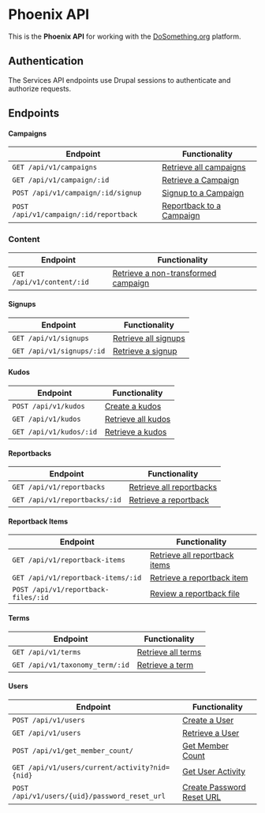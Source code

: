 # Phoenix API

This is the **Phoenix API** for working with the [DoSomething.org](https://dosomething.org) platform.

## Authentication
The Services API endpoints use Drupal sessions to authenticate and authorize requests.

## Endpoints

#### Campaigns
Endpoint                                       | Functionality                                           
---------------------------------------------- | --------------------------------------------------------
`GET /api/v1/campaigns`                        | [Retrieve all campaigns](endpoints/campaigns.md#retrieve-all-campaigns)
`GET /api/v1/campaign/:id`                     | [Retrieve a Campaign](endpoints/campaigns.md#retrieve-a-campaign)
`POST /api/v1/campaign/:id/signup`             | [Signup to a Campaign](endpoints/campaigns.md#campaign-signup)
`POST /api/v1/campaign/:id/reportback`         | [Reportback to a Campaign](endpoints/campaigns.md#campaign-reportback)

### Content
Endpoint                                       | Functionality                                           
---------------------------------------------- | --------------------------------------------------------
`GET /api/v1/content/:id`                      | [Retrieve a non-transformed campaign](endpoints/campaigns.md#retrieve-a-non-transformed-campaign)

#### Signups
Endpoint                                       | Functionality                                           
---------------------------------------------- | --------------------------------------------------------
`GET /api/v1/signups`                          | [Retrieve all signups](endpoints/signups.md#retrieve-all-signups)
`GET /api/v1/signups/:id`                      | [Retrieve a signup](endpoints/signups.md#retrieve-a-signup)

#### Kudos
Endpoint                                       | Functionality                                           
---------------------------------------------- | --------------------------------------------------------
`POST /api/v1/kudos`                           | [Create a kudos](endpoints/kudos.md#create-a-kudos)
`GET /api/v1/kudos`                            | [Retrieve all kudos](endpoints/kudos.md#retrieve-all-kudos)
`GET /api/v1/kudos/:id`                        | [Retrieve a kudos](endpoints/kudos.md#retrieve-a-kudos)

#### Reportbacks
Endpoint                                       | Functionality                                           
---------------------------------------------- | --------------------------------------------------------
`GET /api/v1/reportbacks`                      | [Retrieve all reportbacks](endpoints/reportbacks.md#retrieve-all-reportbacks)
`GET /api/v1/reportbacks/:id`                  | [Retrieve a reportback](endpoints/reportbacks.md#retrieve-a-reportback)

#### Reportback Items
Endpoint                                       | Functionality                                           
---------------------------------------------- | --------------------------------------------------------
`GET /api/v1/reportback-items`                 | [Retrieve all reportback items](endpoints/reportback-items.md#retrieve-all-reportback-items)
`GET /api/v1/reportback-items/:id`             | [Retrieve a reportback item](endpoints/reportbacks-items.md#retrieve-a-reportback-item)
`POST /api/v1/reportback-files/:id`            | [Review a reportback file](endpoints/reportbacks-items.md#review-a-reportback-file)

#### Terms
Endpoint                                       | Functionality                                           
---------------------------------------------- | --------------------------------------------------------
`GET /api/v1/terms`                            | [Retrieve all terms](endpoints/terms.md#retrieve-all-terms)
`GET /api/v1/taxonomy_term/:id`                | [Retrieve a term](endpoints/terms.md#retrieve-a-term)


#### Users
Endpoint                                       | Functionality                                           
---------------------------------------------- | --------------------------------------------------------
`POST /api/v1/users`                           | [Create a User](endpoints/users.md#create-a-user)
`GET /api/v1/users`                            | [Retrieve a User](endpoints/users.md#retrieve-a-user)
`POST /api/v1/get_member_count/`               | [Get Member Count](endpoints/users.md#get-member-count)
`GET /api/v1/users/current/activity?nid={nid}` | [Get User Activity](endpoints/users.md#get-user-activity)
`POST /api/v1/users/{uid}/password_reset_url`  | [Create Password Reset URL](endpoints/users.md#create-password-reset-url)
